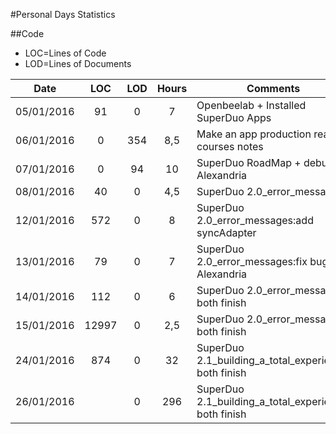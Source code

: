 #Personal Days Statistics

##Code
- LOC=Lines of Code
- LOD=Lines of Documents


| Date                         | LOC           | LOD |Hours          | Comments          | 
| ---------------------------- | :-----------: |:-----------: |:-------------: |-------------- | 
| 05/01/2016                   | 91            |0|7        | Openbeelab + Installed SuperDuo Apps|
| 06/01/2016                  | 0            |354|8,5       | Make an app production ready courses notes|
| 07/01/2016                  | 0            |94|10      | SuperDuo RoadMap + debug Alexandria|
| 08/01/2016                  | 40            |0|4,5      | SuperDuo 2.0_error_messages|
| 12/01/2016                  | 572            |0|8      | SuperDuo 2.0_error_messages:add syncAdapter|
| 13/01/2016                  | 79            |0|7      | SuperDuo 2.0_error_messages:fix bugs Alexandria|
| 14/01/2016                  | 112            |0|6      | SuperDuo 2.0_error_messages: both finish|
| 15/01/2016                  | 12997            |0|2,5      | SuperDuo 2.0_error_messages: both finish|
| 24/01/2016                  | 874            |0|32      | SuperDuo 2.1_building_a_total_experience: both finish|
| 26/01/2016                  |             |0|296      | SuperDuo 2.1_building_a_total_experience: both finish|
